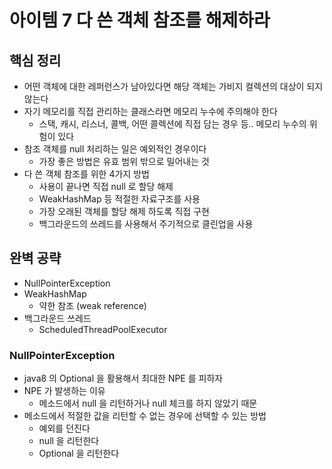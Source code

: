 # 아이템 7 다 쓴 객체 참조를 해제하라
## 핵심 정리
* 어떤 객체에 대한 레퍼런스가 남아있다면 해당 객체는 가비지 컬렉션의 대상이 되지 않는다
* 자기 메모리를 직접 관리하는 클래스라면 메모리 누수에 주의해야 한다
  * 스택, 캐시, 리스너, 콜백, 어떤 콜렉션에 직접 담는 경우 등.. 메모리 누수의 위험이 있다
* 참조 객체를 null 처리하는 일은 예외적인 경우이다
  * 가장 좋은 방법은 유효 범위 밖으로 밀어내는 것
* 다 쓴 객체 참조를 위한 4가지 방법
  * 사용이 끝나면 직접 null 로 할당 해제
  * WeakHashMap 등 적절한 자료구조를 사용
  * 가장 오래된 객체를 할당 해제 하도록 직접 구현
  * 백그라운드의 쓰레드를 사용해서 주기적으로 클린업을 사용

## 완벽 공략
* NullPointerException
* WeakHashMap
  * 약한 참조 (weak reference)
* 백그라운드 쓰레드
  * ScheduledThreadPoolExecutor

### NullPointerException
* java8 의 Optional 을 활용해서 최대한 NPE 를 피하자
* NPE 가 발생하는 이유
  * 메소드에서 null 을 리턴하거나 null 체크를 하지 않았기 때문
* 메소드에서 적절한 값을 리턴할 수 없는 경우에 선택할 수 있는 방법
  * 예외를 던진다
  * null 을 리턴한다
  * Optional 을 리턴한다